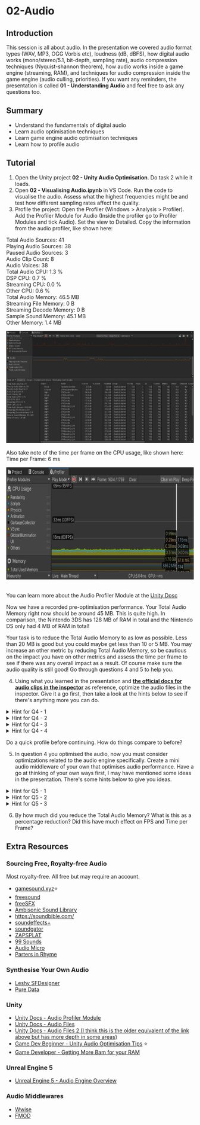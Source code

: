 # 02-Audio
## Introduction
This session is all about audio. In the presentation we covered audio format types (WAV, MP3, OGG Vorbis etc), loudness (dB, dBFS), how digital audio works (mono/stereo/5.1, bit-depth, sampling rate), audio compression techniques (Nyquist-shannon theorem), how audio works inside a game engine (streaming, RAM), and techniques for audio compression inside the game engine (audio culling, priorities). If you want any reminders, the presentation is called **01 - Understanding Audio** and feel free to ask any questions too.

## Summary
- Understand the fundamentals of digital audio
- Learn audio optimisation techniques
- Learn game engine audio optimisation techniques
- Learn how to profile audio

## Tutorial
1. Open the Unity project **02 - Unity Audio Optimisation**. Do task 2 while it loads.
2. Open **02 - Visualising Audio.ipynb** in VS Code. Run the code to visualise the audio. Assess what the highest frequencies might be and test how different sampling rates affect the quality.
3. Profile the project: Open the Profiler (Windows > Analysis > Profiler). Add the Profiler Module for Audio (Inside the profiler go to Profiler Modules and tick Audio). Set the view to Detailed. Copy the information from the audio profiler, like shown here:

Total Audio Sources: 41<br>
Playing Audio Sources: 38<br>
Paused Audio Sources: 3<br>
Audio Clip Count: 8<br>
Audio Voices: 38<br>
Total Audio CPU: 1.3 %<br>
DSP CPU: 0.7 %<br>
Streaming CPU: 0.0 %<br>
Other CPU: 0.6 %<br>
Total Audio Memory: 46.5 MB<br>
Streaming File Memory: 0 B<br>
Streaming Decode Memory: 0 B<br>
Sample Sound Memory: 45.1 MB<br>
Other Memory: 1.4 MB<br>

<div align="center">
  <a href="Images\01 - Audio Profiler.png" target="_blank">
    <img src="Images\01 - Audio Profiler.png" alt="Audio Profiler" style="height:300px;"/>
  </a>
</div>

Also take note of the time per frame on the CPU usage, like shown here: 
<br>Time per Frame: 6 ms

<div align="center">
  <a href="Images/03 - CPU Usage.png" target="_blank">
    <img src="Images/03 - CPU Usage.png" alt="CPU Usage" style="height:300px;"/>
  </a>
</div>

<br>

You can learn more about the Audio Profiler Module at the [Unity Dosc](https://docs.unity3d.com/Manual/ProfilerAudio.html)

Now we have a recorded pre-optimisation performance. Your Total Audio Memory right now should be around 45 MB. This is quite high. In comparison, the Nintendo 3DS has 128 MB of RAM in total and the Nintendo DS only had 4 MB of RAM in total!

Your task is to reduce the Total Audio Memory to as low as possible. Less than 20 MB is good but you could maybe get less than 10 or 5 MB. You may increase an other metric by reducing Total Audio Memory, so be cautious on the impact you have on other metrics and assess the time per frame to see if there was any overall impact as a result. Of course make sure the audio quality is still good! Go through questions 4 and 5 to help you.

4. Using what you learned in the presentation and **[the official docs for audio clips in the inspector](https://docs.unity3d.com/Manual/class-AudioClip.html)** as reference, optimize the audio files in the inspector. Give it a go first, then take a look at the hints below to see if there's anything more you can do.

<details>
<summary>Hint for Q4 - 1</summary>
Can you Force to Mono? A stereo track has twice the data as a mono track. If a sound in your scene is playing from a single location (unlike the soundtrack), you can make it mono.
</details>
<details>
<summary>Hint for Q4 - 2</summary>
Set the compression format to from PCM (uncompressed) to Vorbis (compressed).
</details>
<details>
<summary>Hint for Q4 - 3</summary>
Override the sample rate or use Optimize Sample Rate. The less high frequency content your sound has, the lower the sample rate can be without losing too much quality (remember Nyquist-Shannon theorem).
</details>
<details>
<summary>Hint for Q4 - 4</summary>
Set the soundtrack 'Fantastic Dim Bar' to streaming mode. This will save loading this large file into RAM.
</details>

Do a quick profile before continuing. How do things compare to before?

5. In question 4 you optimised the audio, now you must consider optimizations related to the audio engine specifically. Create a mini audio middleware of your own that optimises audio performance. Have a go at thinking of your own ways first, I may have mentioned some ideas in the presentation. There's some hints below to give you ideas.

<details>
<summary>Hint for Q5 - 1</summary>
SFXFootstepsLooping is a 5 second plus loop. Use Audacity to edit this loop to be just one footstep sound or find a single footstep sound online and loop it. Write a script that applies randomised volume and pitch to create the illusion of using multiple footstep sounds (the Audio Source component for SFXFootstepsLooping is attached to the player game object).
</details>
<details>
<summary>Hint for Q5 - 2</summary>
Add audio culling: Set the priority of each each clip. Open Edit > Project Settings > Audio and set both thresholds to 1. When you run the game you will only head one audio source. What effect does this have on the audio metrics? Lower the number of voices to a value you think could work for the game and write an audio priority manager script that assesses the distance an audio source is from the player and increase their priority to ensure the most important audio is played. Remember to include a way to keep the music playing.
<br>
<br>

>**Real Voices**<br>
>"The real voice limit in Unity refers to the total number of actual audible sounds. For example, if you reduced the real voice limit to one, you would only be able to hear one sound at any one time. Once the real voice limit is reached, additional sounds are prioritised and virtualised."

>**Virtual Voices**<br>
>"Virtual voices are inaudible. They are sounds that continue to run in the background but will not be heard, even if they are within range of the Audio Listener. The benefit of a virtual sound is that it keeps the audio going in the background when there’s not a real channel free to play it. Once there is a spare channel, the virtualised voice becomes a real voice and picks up from the correct position, as if it had been playing this whole time. If the virtual voice limit is exceeded, the lowest priority sounds will be paused or won’t be started at all."
><a href="https://gamedevbeginner.com/unity-audio-optimisation-tips/">Source</a>
</details>
<details>
<summary>Hint for Q5 - 3</summary>
No more hints! Research any new techniques and write some scripts to manage the audio further and see if it has an effect in the audio profiler.
</details>

6. By how much did you reduce the Total Audio Memory? What is this as a percentage reduction? Did this have much effect on FPS and Time per Frame?

## Extra Resources
### Sourcing Free, Royalty-free Audio
Most royalty-free. All free but may require an account.
- [gamesound.xyz](https://gamesounds.xyz/)⭐
- [freesound](https://freesound.org/)
- [freeSFX](https://www.freesfx.co.uk/)
- [Ambisonic Sound Library](https://library.soundfield.com/)
- https://soundbible.com/
- [soundeffects+](https://www.soundeffectsplus.com/)
- [soundgator](https://www.soundgator.com/)
- [ZAPSPLAT](https://www.zapsplat.com/)
- [99 Sounds](https://99sounds.org/sounds/)
- [Audio Micro](https://www.audiomicro.com/free-sound-effects)
- [Parters in Rhyme](https://www.partnersinrhyme.com/pir/PIRsfx.shtml)

### Synthesise Your Own Audio
- [Leshy SFDesigner](https://www.leshylabs.com/apps/sfMaker/)
- [Pure Data](https://puredata.info/)

### Unity
- [Unity Docs - Audio Profiler Module](https://docs.unity3d.com/Manual/ProfilerAudio.html)
- [Unity Docs - Audio Files](https://docs.unity3d.com/Manual/AudioFiles.html)
- [Unity Docs - Audio Files 2 (I think this is the older equivalent of the link above but has more depth in some areas)](https://docs.unity3d.com/352/Documentation/Manual/AudioFiles.html#:~:text=Depending%20on%20the%20target%2C%20Unity,let%20Unity%20do%20the%20encoding.)
- [Game Dev Beginner - Unity Audio Optimisation Tips](https://gamedevbeginner.com/unity-audio-optimisation-tips/) ⭐
- [Game Developer - Getting More Bam for your RAM](https://www.gamedeveloper.com/audio/unity-audio-import-optimisation---getting-more-bam-for-your-ram)

### Unreal Engine 5
- [Unreal Engine 5 - Audio Engine Overview](https://docs.unrealengine.com/5.3/en-US/audio-engine-overview-in-unreal-engine/)

### Audio Middlewares
- [Wwise](https://www.audiokinetic.com/en/products/wwise/)
- [FMOD](https://www.fmod.com/)